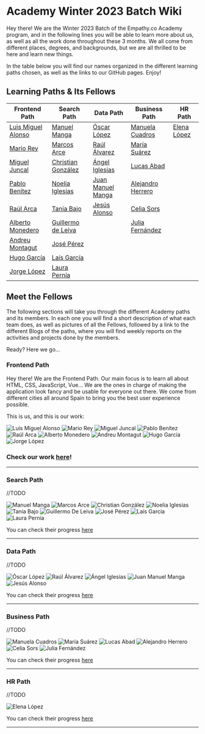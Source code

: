 # Academy Winter 2023 Batch Wiki

Hey there! We are the Winter 2023 Batch of the Empathy.co Academy program, and in the following lines you will be able
to learn more about us, as well as all the work done throughout these 3 months. We all come from different places, degrees,
and backgrounds, but we are all thrilled to be here and learn new things.

In the table below you will find our names organized in the different learning paths chosen, as well as the links to our
GitHub pages. Enjoy!


## Learning Paths & Its Fellows

| Frontend Path                                       | Search Path            | Data Path             | Business Path         | HR Path         |
|-----------------------------------------------------|------------------------|-----------------------|-----------------------|-----------------|
| [Luis Miguel Alonso](https://github.com/lumialfe)   | [Manuel Manga]()       | [Óscar López]()       | [Manuela Cuadros]()   | [Elena López]() |
| [Mario Rey](https://github.com/mariorey)            | [Marcos Arce]()        | [Raúl Álvarez]()      | [María Suárez]()      | []()            |
| [Miguel Juncal](https://github.com/migueljuncalpz)  | [Christian González]() | [Ángel Iglesias]()    | [Lucas Abad]()        | []()            |
| [Pablo Benítez](https://github.com/Bamtop)          | [Noelia Iglesias]()    | [Juan Manuel Manga]() | [Alejandro Herrero]() | []()            |
| [Raúl Arca](https://github.com/RaulArca)            | [Tania Bajo]()         | [Jesús Alonso]()      | [Celia Sors]()        | []()            |
| [Alberto Monedero](https://github.com/albertjcuac/) | [Guillermo de Leiva]() | []()                  | [Julia Fernández]()   | []()            |
| [Andreu Montagut](https://github.com/andmonosu)     | [José Pérez]()         | []()                  | []()                  | []()            |
| [Hugo García](https://github.com/xHugo21)           | [Laís García]()        | []()                  | []()                  | []()            |
| [Jorge López](https://github.com/jorge16lp)         | [Laura Pernía]()       | []()                  | []()                  | []()            |


## Meet the Fellows
The following sections will take you through the different Academy paths and its members. In each one you will find a short
description of what each team does, as well as pictures of all the Fellows, followed by a link to the different Blogs of
the paths, where you will find weekly reports on the activities and projects done by the members.

Ready? Here we go...

### Frontend Path 

Hey there! We are the Frontend Path. Our main focus is to learn all about HTML, CSS, JavaScript, Vue... We are the ones
in charge of making the application look fancy and be usable for everyone out there. We come from different cities all
around Spain to bring you the best user experience possible.

This is us, and this is our work:

<div class="img_academy_2023">
 <img class="img_path_2023" src="../../../assets/img/2023_Winter_Batch/Luis-Miguel_Alonso.png" alt="Luis Miguel Alonso" width=""/>
 <img class="img_path_2023" src="../../../assets/img/2023_Winter_Batch/Mario_Rey.png" alt="Mario Rey" width=""/>
 <img class="img_path_2023" src="../../../assets/img/2023_Winter_Batch/Miguel_Juncal.png" alt="Miguel Juncal" width=""/>
 <img class="img_path_2023" src="../../../assets/img/2023_Winter_Batch/Pablo_Benitez.png" alt="Pablo Benítez" width=""/>
 <img class="img_path_2023" src="../../../assets/img/2023_Winter_Batch/Raul_Arca.png" alt="Raúl Arca" width=""/>
 <img class="img_path_2023" src="../../../assets/img/2023_Winter_Batch/Alberto_Monedero.png" alt="Alberto Monedero" width=""/>
 <img class="img_path_2023" src="../../../assets/img/2023_Winter_Batch/Andreu_Montagut.png" alt="Andreu Montagut" width=""/>
 <img class="img_path_2023" src="../../../assets/img/2023_Winter_Batch/Hugo_Garcia.png" alt="Hugo García" width=""/>
 <img class="img_path_2023" src="../../../assets/img/2023_Winter_Batch/Jorge_Lopez.png" alt="Jorge López" width=""/>
</div>

### Check our work [here](front.md)!

---

### Search Path

//TODO

<div class="img_academy_2023">
 <img class="img_path_2023" src="../../../assets/img/2023_Winter_Batch/Manuel_Manga.png" alt="Manuel Manga" width=""/>
 <img class="img_path_2023" src="../../../assets/img/2023_Winter_Batch/Marcos_Arce.png" alt="Marcos Arce" width=""/>
 <img class="img_path_2023" src="../../../assets/img/2023_Winter_Batch/Christian_Gonzalez.png" alt="Christian González" width=""/>
 <img class="img_path_2023" src="../../../assets/img/2023_Winter_Batch/Noelia_Iglesias.png" alt="Noelia Iglesias" width=""/>
 <img class="img_path_2023" src="../../../assets/img/2023_Winter_Batch/Tania_Bajo.png" alt="Tania Bajo" width=""/>
 <img class="img_path_2023" src="../../../assets/img/2023_Winter_Batch/Guillermo_De-Leiva.png" alt="Guillermo De Leiva" width=""/>
 <img class="img_path_2023" src="../../../assets/img/2023_Winter_Batch/Jose_Perez.png" alt="José Pérez" width=""/>
 <img class="img_path_2023" src="../../../assets/img/2023_Winter_Batch/Lais_Garcia.png" alt="Laís García" width=""/>
 <img class="img_path_2023" src="../../../assets/img/2023_Winter_Batch/Laura_Pernia.png" alt="Laura Pernia" width=""/>
</div>

You can check their progress [here]()

---

### Data Path

//TODO

<div class="img_academy_2023">
 <img class="img_path_2023" src="../../../assets/img/2023_Winter_Batch/Oscar_Lopez.png" alt="Óscar López" width=""/>
 <img class="img_path_2023" src="../../../assets/img/2023_Winter_Batch/Raul_Alvarez.png" alt="Raúl Álvarez" width=""/>
 <img class="img_path_2023" src="../../../assets/img/2023_Winter_Batch/Angel_Iglesias.png" alt="Ángel Iglesias" width=""/>
 <img class="img_path_2023" src="../../../assets/img/2023_Winter_Batch/Juan-Manuel_Manga.png" alt="Juan Manuel Manga" width=""/>
 <img class="img_path_2023" src="../../../assets/img/2023_Winter_Batch/Jesus_Alonso.png" alt="Jesús Alonso" width=""/>
</div>

You can check their progress [here]()

---

### Business Path

//TODO

<div class="img_academy_2023">
 <img class="img_path_2023" src="../../../assets/img/2023_Winter_Batch/Manuela_Cuadros.png" alt="Manuela Cuadros" width=""/>
 <img class="img_path_2023" src="../../../assets/img/2023_Winter_Batch/Maria_Suarez.png" alt="María Suárez" width=""/>
 <img class="img_path_2023" src="../../../assets/img/2023_Winter_Batch/Lucas_Abad.png" alt="Lucas Abad" width=""/>
 <img class="img_path_2023" src="../../../assets/img/2023_Winter_Batch/Alejandro_Herrero.png" alt="Alejandro Herrero" width=""/>
 <img class="img_path_2023" src="../../../assets/img/2023_Winter_Batch/Celia_Sors.png" alt="Celia Sors" width=""/>
 <img class="img_path_2023" src="../../../assets/img/2023_Winter_Batch/Julia_Fernandez.png" alt="Julia Fernández" width=""/>
</div>

You can check their progress [here]()

---

### HR Path

//TODO

<div class="img_academy_2023">
 <img class="img_path_2023" src="../../../assets/img/2023_Winter_Batch/Elena_Lopez.png" alt="Elena López" width=""/>
</div>

You can check their progress [here]()

---



